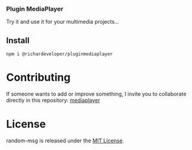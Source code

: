 ### Plugin MediaPlayer

Try it and use it for your multimedia projects...

## Install

```npm
npm i @richardeveloper/pluginmediaplayer
```

# Contributing
If someone wants to add or improve something, I invite you to collaborate directly in this repository: [mediaplayer](https://github.com/SystemMasterPro/Puglin_TypeScript)

# License
random-msg is released under the [MIT License](https://opensource.org/licenses/MIT).